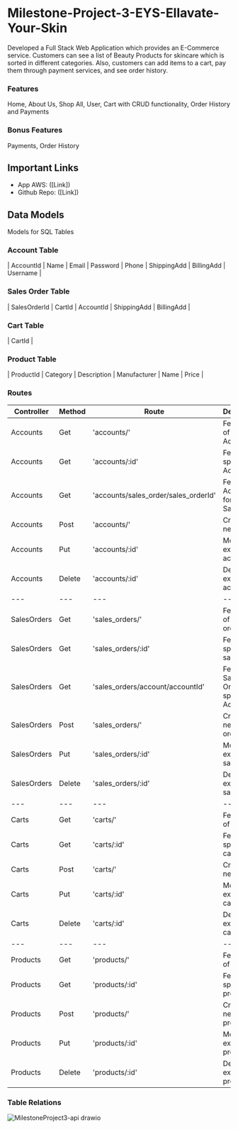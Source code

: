 # Milestone-Project-3-EYS-Ellavate-Your-Skin
Developed a Full Stack Web Application which provides an E-Commerce service. Customers can see a list of Beauty Products for skincare which is sorted in different categories. Also, customers can add items to a cart, pay them through payment services, and see order history.

### Features

Home, About Us, Shop All, User, Cart with CRUD functionality, Order History and Payments

### Bonus Features

Payments, Order History

## Important Links

- App AWS: ([Link])
- Github Repo: ([Link])

## Data Models

Models for SQL Tables

### Account Table

| AccountId | Name | Email | Password | Phone | ShippingAdd | BillingAdd | Username |

### Sales Order Table

| SalesOrderId | CartId | AccountId | ShippingAdd | BillingAdd |

### Cart Table

| CartId |

### Product Table

| ProductId | Category | Description | Manufacturer | Name | Price |

### Routes

| Controller | Method | Route | Description|
| --- | --- | --- | --- |
| Accounts | Get | 'accounts/' | Fetches list of Accounts |
| Accounts | Get | 'accounts/:id' | Fetches specific Account |
|Accounts | Get | 'accounts/sales_order/sales_orderId' | Fetches Accounts for specific Sales Order |
| Accounts | Post | 'accounts/' | Creates a new note |
| Accounts | Put | 'accounts/:id' | Modifies an existing account |
| Accounts | Delete | 'accounts/:id' | Deletes an existing account |
| --- | --- | --- | --- |
| SalesOrders | Get | 'sales_orders/' | Fetches list of sales orders |
| SalesOrders | Get | 'sales_orders/:id' | Fetches specific sales order |
| SalesOrders | Get | 'sales_orders/account/accountId' | Fetches Sales Orders for specific Account |
| SalesOrders | Post | 'sales_orders/' | Creates a new sales order |
| SalesOrders | Put | 'sales_orders/:id' | Modifies an existing sales order |
| SalesOrders | Delete | 'sales_orders/:id' | Deletes an existing sales order |
| --- | --- | --- | --- |
| Carts | Get | 'carts/' | Fetches list of carts |
| Carts | Get | 'carts/:id' | Fetches specific cart |
| Carts | Post | 'carts/' | Creates a new cart |
| Carts | Put | 'carts/:id' | Modifies an existing cart |
| Carts | Delete | 'carts/:id' | Deletes an existing cart |
| ---   | --- | --- | --- |
| Products | Get | 'products/' | Fetches list of products |
| Products | Get | 'products/:id' | Fetches specific product |
| Products | Post | 'products/' | Creates a new product |
| Products | Put | 'products/:id' | Modifies an existing product |
| Products | Delete | 'products/:id' | Deletes an existing product |


### Table Relations
![MilestoneProject3-api drawio](https://user-images.githubusercontent.com/92125395/179365995-53fcfe36-05d9-498e-8ff5-96a99a621f32.png)
